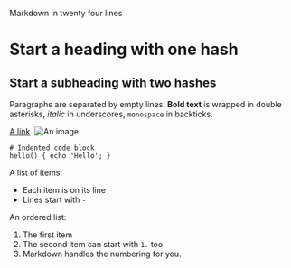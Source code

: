 Markdown in twenty four lines

# Start a heading with one hash

## Start a subheading with two hashes

Paragraphs are separated by empty lines.
**Bold text** is wrapped in double asterisks,
_italic_ in underscores,
`monospace` in backticks.

[A link](https://www.github.com/).
![An image](/avatar.jpeg)

    # Indented code block
    hello() { echo 'Hello'; }

A list of items:

- Each item is on its line
- Lines start with `-`

An ordered list:

1. The first item
1. The second item can start with `1.` too
1. Markdown handles the numbering for you.


